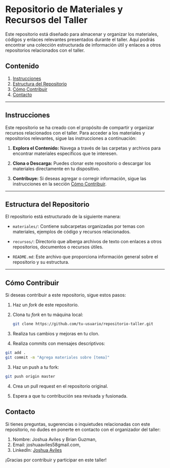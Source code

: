 # Repositorio de Materiales y Recursos del Taller

Este repositorio está diseñado para almacenar y organizar los materiales, códigos y enlaces relevantes presentados durante el taller. Aquí podrás encontrar una colección estructurada de información útil y enlaces a otros repositorios relacionados con el taller.

## Contenido

1. [Instrucciones](#instrucciones)
2. [Estructura del Repositorio](#estructura-del-repositorio)
3. [Cómo Contribuir](#cómo-contribuir)
4. [Contacto](#contacto)

---

## Instrucciones

Este repositorio se ha creado con el propósito de compartir y organizar recursos relacionados con el taller. Para acceder a los materiales y repositorios relevantes, sigue las instrucciones a continuación:

1. **Explora el Contenido:** Navega a través de las carpetas y archivos para encontrar materiales específicos que te interesen.

2. **Clona o Descarga:** Puedes clonar este repositorio o descargar los materiales directamente en tu dispositivo.

3. **Contribuye:** Si deseas agregar o corregir información, sigue las instrucciones en la sección [Cómo Contribuir](#cómo-contribuir).

---

## Estructura del Repositorio

El repositorio está estructurado de la siguiente manera:

- `materiales/`: Contiene subcarpetas organizadas por temas con materiales, ejemplos de código y recursos relacionados.

- `recursos/`: Directorio que alberga archivos de texto con enlaces a otros repositorios, documentos o recursos útiles.

- `README.md`: Este archivo que proporciona información general sobre el repositorio y su estructura.

---

## Cómo Contribuir

Si deseas contribuir a este repositorio, sigue estos pasos:

1. Haz un *fork* de este repositorio.

2. Clona tu *fork* en tu máquina local:

   ```bash
   git clone https://github.com/tu-usuario/repositorio-taller.git
   ```
1. Realiza tus cambios y mejoras en tu clon.
2. Realiza commits con mensajes descriptivos:
   
```bash
git add .
git commit -m "Agrega materiales sobre [tema]"
```
3. Haz un push a tu fork:
   
 ```bash
git push origin master
 ```
4. Crea un pull request en el repositorio original.

5. Espera a que tu contribución sea revisada y fusionada.

## Contacto
Si tienes preguntas, sugerencias o inquietudes relacionadas con este repositorio, no dudes en ponerte en contacto con el organizador del taller:

1. Nombre: Joshua Aviles y Brian Guzman,
2. Email: joshuaaviles58gmail.com,
3. LinkedIn: [Joshua Aviles](https://www.linkedin.com/in/joshua-aviles-a06672278/)

¡Gracias por contribuir y participar en este taller!
